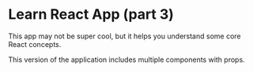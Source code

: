 # Learn React App (part 3)

This app may not be super cool, but it helps you understand some core React concepts.

This version of the application includes multiple components with props.